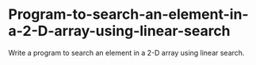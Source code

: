 # Program-to-search-an-element-in-a-2-D-array-using-linear-search
Write a program to search an element in a 2-D array using linear search.
